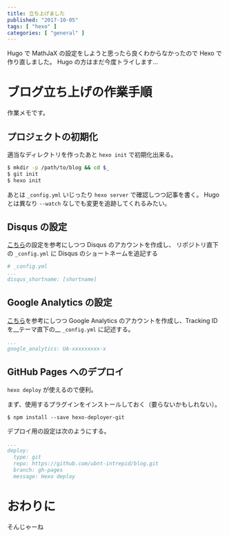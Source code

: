 ```yaml
---
title: 立ち上げました
published: "2017-10-05"
tags: [ "hexo" ]
categories: [ "general" ]
---
```


Hugo で MathJaX の設定をしようと思ったら良くわからなかったので Hexo で作り直しました。
Hugo の方はまだ今度トライします…

<!-- more -->

# ブログ立ち上げの作業手順
作業メモです。

## プロジェクトの初期化
適当なディレクトリを作ったあと `hexo init` で初期化出来る。
```bash
$ mkdir -p /path/to/blog && cd $_
$ git init
$ hexo init
```

あとは `_config.yml` いじったり `hexo server` で確認しつつ記事を書く。
Hugo とは異なり `--watch` なしでも変更を追跡してくれるみたい。

## Disqus の設定
[こちら](https://azriton.github.io/2017/02/26/Hexo%E3%81%AB%E3%82%B3%E3%83%A1%E3%83%B3%E3%83%88%E6%AC%84%E3%81%AEDisqus%E3%82%92%E8%A8%AD%E7%BD%AE/)の設定を参考にしつつ Disqus のアカウントを作成し、
リポジトリ直下の `_config.yml` に Disqus のショートネームを追記する

```yaml
# _config.yml
...
disqus_shortname: [shortname]
```

## Google Analytics の設定
[こちら](https://azriton.github.io/2016/12/20/Hexo%E3%81%ABGoogle-Analytics%E3%82%92%E8%A8%AD%E7%BD%AE%E3%81%99%E3%82%8B/)を参考にしつつ Google Analytics のアカウントを作成し、Tracking ID を__テーマ直下の__ `_config.yml` に記述する。

```yaml
...
google_analytics: UA-xxxxxxxxx-x
```

## GitHub Pages へのデプロイ
`hexo deploy` が使えるので便利。

まず、使用するプラグインをインストールしておく（要らないかもしれない）。

```
$ npm install --save hexo-deployer-git
```

デプロイ用の設定は次のようにする。

```yaml
...
deploy:
  type: git
  repo: https://github.com/ubnt-intrepid/blog.git
  branch: gh-pages
  message: Hexo deploy
```

# おわりに
そんじゃーね